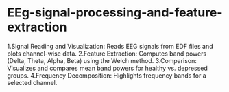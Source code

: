 # EEg-signal-processing-and-feature-extraction
1.Signal Reading and Visualization: Reads EEG signals from EDF files and plots channel-wise data.
2.Feature Extraction: Computes band powers (Delta, Theta, Alpha, Beta) using the Welch method.
3.Comparison: Visualizes and compares mean band powers for healthy vs. depressed groups.
4.Frequency Decomposition: Highlights frequency bands for a selected channel.
